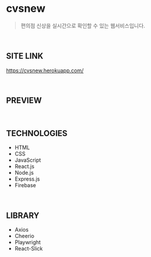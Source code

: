 # cvsnew

> 편의점 신상을 실시간으로 확인할 수 있는 웹서비스입니다.

<br/>

## SITE LINK

https://cvsnew.herokuapp.com/

<br/>

## PREVIEW

<br/>

## TECHNOLOGIES

- HTML
- CSS
- JavaScript
- React.js
- Node.js
- Express.js
- Firebase

<br/>

## LIBRARY

- Axios
- Cheerio
- Playwright
- React-Slick
